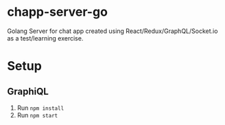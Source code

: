 # chapp-server-go
Golang Server for chat app created using React/Redux/GraphQL/Socket.io as a test/learning exercise.

# Setup

## GraphiQL
1. Run `npm install`
2. Run `npm start`
